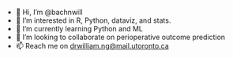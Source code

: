 - 👋 Hi, I’m @bachnwill
- 👀 I’m interested in R, Python, dataviz, and stats.
- 🌱 I’m currently learning Python and ML
- 💞️ I’m looking to collaborate on perioperative outcome prediction
- 📫 Reach me on <drwilliam.ng@mail.utoronto.ca>

<!---
bachnwill/bachnwill is a ✨ special ✨ repository because its `README.md` (this file) appears on your GitHub profile.
You can click the Preview link to take a look at your changes.
--->
